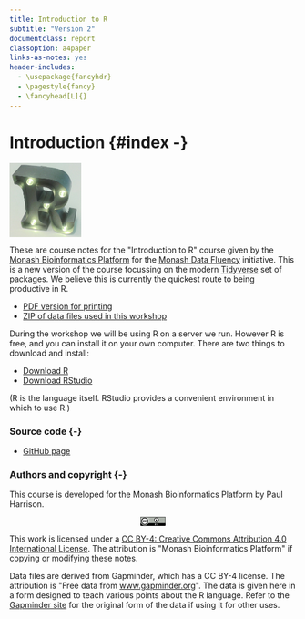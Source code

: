 ```yaml
---
title: Introduction to R 
subtitle: "Version 2"
documentclass: report
classoption: a4paper
links-as-notes: yes
header-includes:
  - \usepackage{fancyhdr}
  - \pagestyle{fancy}
  - \fancyhead[L]{}  
---
```


# Introduction {#index -}



<img src="figures/R.jpg" width="25%" style="display: block; margin: auto auto auto 0;" />

These are course notes for the "Introduction to R" course given by the [Monash Bioinformatics Platform](https://www.monash.edu/researchinfrastructure/bioinformatics) for the [Monash Data Fluency](https://monashdatafluency.github.io/) initiative. This is a new version of the course focussing on the modern [Tidyverse](https://www.tidyverse.org/) set of packages. We believe this is currently the quickest route to being productive in R.

* [PDF version for printing](https://monashdatafluency.github.io/r-intro-2/r-intro-2.pdf)
* [ZIP of data files used in this workshop](https://monashdatafluency.github.io/r-intro-2/r-intro-2-files.zip)

During the workshop we will be using R on a server we run. However R is free, and you can install it on your own computer. There are two things to download and install:

* [Download R](https://cran.rstudio.com/)
* [Download RStudio](https://www.rstudio.com/products/rstudio/download/)

(R is the language itself. RStudio provides a convenient environment in which to use R.)


### Source code {-}

* [GitHub page](https://github.com/MonashDataFluency/r-intro-2)

### Authors and copyright {-}

This course is developed for the Monash Bioinformatics Platform by Paul Harrison.

<img src="figures/CC-BY.png" width="44" style="display: block; margin: auto;" />

This work is licensed under a [CC BY-4: Creative Commons Attribution 4.0 International License](http://creativecommons.org/licenses/by/4.0/). The attribution is "Monash Bioinformatics Platform" if copying or modifying these notes.

Data files are derived from Gapminder, which has a CC BY-4 license. The attribution is "Free data from www.gapminder.org". The data is given here in a form designed to teach various points about the R language. Refer to the [Gapminder site](https://www.gapminder.org) for the original form of the data if using it for other uses.
